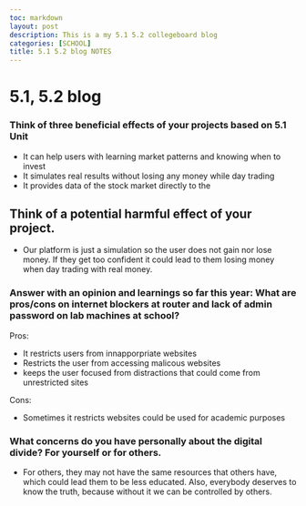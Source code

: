```yaml
---
toc: markdown                                                               
layout: post
description: This is a my 5.1 5.2 collegeboard blog
categories: [SCHOOL]
title: 5.1 5.2 blog NOTES  
---
```

>   
# 5.1, 5.2  blog
### Think of three beneficial effects of your projects based on 5.1 Unit
- It can help users with learning market patterns and knowing when to invest
- It simulates real results without losing any money while day trading 
- It provides data of the stock market directly to the 

## Think of a potential harmful effect of your project.
- Our platform is just a simulation so the user does not gain nor lose money. If they get too confident it could lead to them losing money when day trading with real money. 

### Answer with an opinion and learnings so far this year:  What are pros/cons on internet blockers at router and lack of admin password on lab machines at school?
Pros:
- It restricts users from innapporpriate websites
- Restricts the user from accessing malicous websites
- keeps the user focused from distractions that could come from unrestricted sites

Cons:
- Sometimes it restricts websites could be used for academic purposes


### What concerns do you have personally about the digital divide?  For yourself or for others.
- For others, they may not have the same resources that others have, which could lead them to be less educated. Also, everybody deserves to know the truth, because without it we can be controlled by others. 

>